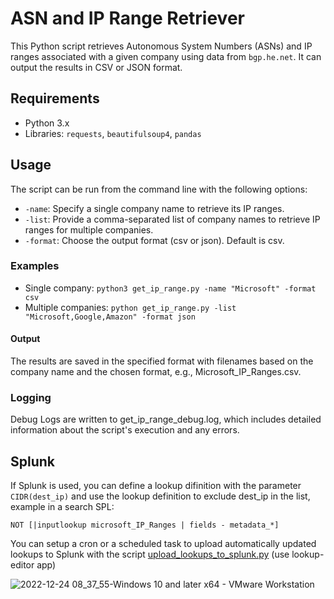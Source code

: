 # ASN and IP Range Retriever

This Python script retrieves Autonomous System Numbers (ASNs) and IP ranges associated with a given company using data from `bgp.he.net`. It can output the results in CSV or JSON format.

## Requirements

- Python 3.x
- Libraries: `requests`, `beautifulsoup4`, `pandas`

## Usage
The script can be run from the command line with the following options:

- `-name`: Specify a single company name to retrieve its IP ranges.
- `-list`: Provide a comma-separated list of company names to retrieve IP ranges for multiple companies.
- `-format`: Choose the output format (csv or json). Default is csv.

### Examples
 - Single company: `python3 get_ip_range.py -name "Microsoft" -format csv`
 - Multiple companies: `python get_ip_range.py -list "Microsoft,Google,Amazon" -format json`

#### Output
The results are saved in the specified format with filenames based on the company name and the chosen format, e.g., Microsoft_IP_Ranges.csv.

### Logging
Debug Logs are written to get_ip_range_debug.log, which includes detailed information about the script's execution and any errors.

## Splunk 

If Splunk is used, you can define a lookup difinition with the parameter `CIDR(dest_ip)` and use the lookup definition to exclude dest_ip in the list, example in a search SPL:

`NOT [|inputlookup microsoft_IP_Ranges | fields - metadata_*]`

You can setup a cron or a scheduled task to upload automatically updated lookups to Splunk with the script [upload_lookups_to_splunk.py](https://github.com/mthcht/lookup-editor_scripts#upload_lookups_to_splunkpy) (use lookup-editor app)

![2022-12-24 08_37_55-Windows 10 and later x64 - VMware Workstation](https://user-images.githubusercontent.com/75267080/209426409-1c3749a9-f504-4f74-b292-a9ecdebf6ed2.png)
